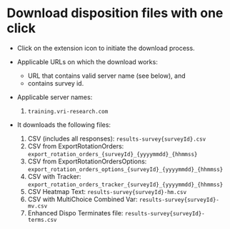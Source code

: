 # Download disposition files with one click

- Click on the extension icon to initiate the download process.
- Applicable URLs on which the download works:
    - URL that contains valid server name (see below), and
    - contains survey id.

- Applicable server names:
    1. `training.vri-research.com`

- It downloads the following files:
    1. CSV (includes all responses): `results-survey{surveyId}.csv`
    2. CSV from ExportRotationOrders: `export_rotation_orders_{surveyId}_{yyyymmdd}_{hhmmss}`
    3. CSV from ExportRotationOrdersOptions: `export_rotation_orders_options_{surveyId}_{yyyymmdd}_{hhmmss}`
    4. CSV with Tracker: `export_rotation_orders_tracker_{surveyId}_{yyyymmdd}_{hhmmss}`
    5. CSV Heatmap Text: `results-survey{surveyId}-hm.csv`
    6. CSV with MultiChoice Combined Var: `results-survey{surveyId}-mv.csv`
    7. Enhanced Dispo Terminates file: `results-survey{surveyId}-terms.csv`
